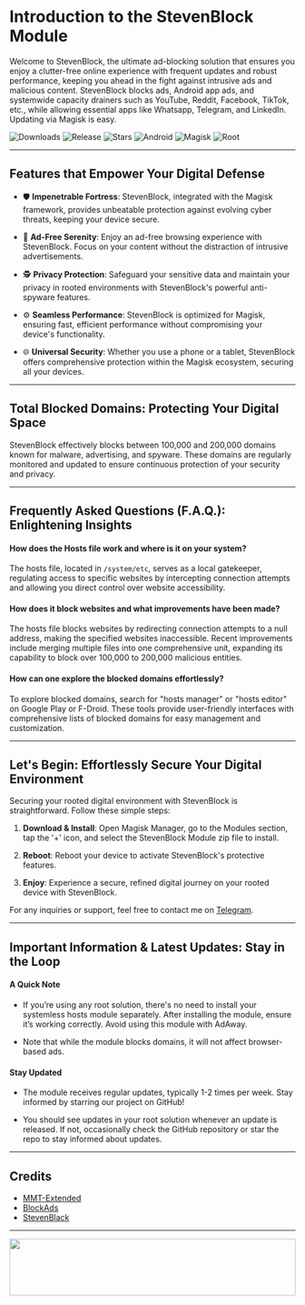 # Introduction to the StevenBlock Module

Welcome to StevenBlock, the ultimate ad-blocking solution that ensures you enjoy a clutter-free online experience with frequent updates and robust performance, keeping you ahead in the fight against intrusive ads and malicious content. StevenBlock blocks ads, Android app ads, and systemwide capacity drainers such as YouTube, Reddit, Facebook, TikTok, etc., while allowing essential apps like Whatsapp, Telegram, and LinkedIn. Updating via Magisk is easy.

![Downloads](https://img.shields.io/github/downloads/mikropsoft/StevenBlock/total?color=green&style=for-the-badge)
![Release](https://img.shields.io/github/v/release/mikropsoft/StevenBlock?style=for-the-badge)
![Stars](https://img.shields.io/github/stars/mikropsoft/StevenBlock?style=for-the-badge)
![Android](https://img.shields.io/badge/Android-3DDC84?style=for-the-badge&logo=android&logoColor=white)
![Magisk](https://img.shields.io/badge/Magisk-8A2BE2?style=for-the-badge&logo=magisk&logoColor=white)
![Root](https://img.shields.io/badge/Root-ff0000?style=for-the-badge&logo=superuser&logoColor=white)

---

## Features that Empower Your Digital Defense

- 🛡️ **Impenetrable Fortress**: StevenBlock, integrated with the Magisk framework, provides unbeatable protection against evolving cyber threats, keeping your device secure.

- 🚫 **Ad-Free Serenity**: Enjoy an ad-free browsing experience with StevenBlock. Focus on your content without the distraction of intrusive advertisements.

- 🕵️ **Privacy Protection**: Safeguard your sensitive data and maintain your privacy in rooted environments with StevenBlock's powerful anti-spyware features.

- ⚙️ **Seamless Performance**: StevenBlock is optimized for Magisk, ensuring fast, efficient performance without compromising your device's functionality.

- 🌐 **Universal Security**: Whether you use a phone or a tablet, StevenBlock offers comprehensive protection within the Magisk ecosystem, securing all your devices.

---

## Total Blocked Domains: Protecting Your Digital Space

StevenBlock effectively blocks between 100,000 and 200,000 domains known for malware, advertising, and spyware. These domains are regularly monitored and updated to ensure continuous protection of your security and privacy.

---

## Frequently Asked Questions (F.A.Q.): Enlightening Insights

#### How does the Hosts file work and where is it on your system?

The hosts file, located in `/system/etc`, serves as a local gatekeeper, regulating access to specific websites by intercepting connection attempts and allowing you direct control over website accessibility.

#### How does it block websites and what improvements have been made?

The hosts file blocks websites by redirecting connection attempts to a null address, making the specified websites inaccessible. Recent improvements include merging multiple files into one comprehensive unit, expanding its capability to block over 100,000 to 200,000 malicious entities.

#### How can one explore the blocked domains effortlessly?

To explore blocked domains, search for "hosts manager" or "hosts editor" on Google Play or F-Droid. These tools provide user-friendly interfaces with comprehensive lists of blocked domains for easy management and customization.

---

## Let's Begin: Effortlessly Secure Your Digital Environment

Securing your rooted digital environment with StevenBlock is straightforward. Follow these simple steps:

1. **Download & Install**: Open Magisk Manager, go to the Modules section, tap the '+' icon, and select the StevenBlock Module zip file to install.
   
3. **Reboot**: Reboot your device to activate StevenBlock's protective features.
   
5. **Enjoy**: Experience a secure, refined digital journey on your rooted device with StevenBlock.

For any inquiries or support, feel free to contact me on [Telegram](https://t.me/microzort).

---

## Important Information & Latest Updates: Stay in the Loop

#### A Quick Note

- If you’re using any root solution, there's no need to install your systemless hosts module separately. After installing the module, ensure it’s working correctly. Avoid using this module with AdAway.
  
- Note that while the module blocks domains, it will not affect browser-based ads.

#### Stay Updated

- The module receives regular updates, typically 1-2 times per week. Stay informed by starring our project on GitHub!
  
- You should see updates in your root solution whenever an update is released. If not, occasionally check the GitHub repository or star the repo to stay informed about updates.

---

## Credits

- [MMT-Extended](https://github.com/Zackptg5/MMT-Extended)
- [BlockAds](https://github.com/pantsufan/BlockAds)
- [StevenBlack](https://github.com/StevenBlack/hosts)

---

<img src="https://raw.githubusercontent.com/matfantinel/matfantinel/master/waves.svg" width="100%" height="100">
